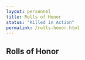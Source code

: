 ```yaml
---
layout: personnel
title: Rolls of Honor
status: "Killed in Action"
permalink: /rolls-honor.html
---
```


## Rolls of Honor
